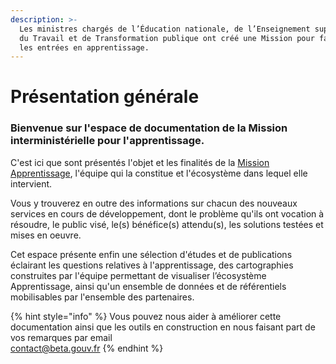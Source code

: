 ```yaml
---
description: >-
  Les ministres chargés de l’Éducation nationale, de l’Enseignement supérieur,
  du Travail et de Transformation publique ont créé une Mission pour faciliter
  les entrées en apprentissage.
---
```


# Présentation générale

### **Bienvenue sur l'espace de documentation de la Mission interministérielle pour l'apprentissage.** 

C'est ici que sont présentés l'objet et les finalités de la [Mission Apprentissage](https://travail-emploi.gouv.fr/actualites/l-actualite-du-ministere/article/une-mission-pour-faciliter-les-entrees-en-apprentissage), l'équipe qui la constitue et l'écosystème dans lequel elle intervient.   
   
Vous y trouverez en outre des informations sur chacun des nouveaux services en cours de développement, dont le problème qu'ils ont vocation à résoudre, le public visé, le\(s\) bénéfice\(s\) attendu\(s\), les solutions testées et mises en oeuvre.  
  
Cet espace présente enfin une sélection d'études et de publications éclairant les questions relatives à l'apprentissage, des cartographies construites par l'équipe permettant de visualiser l’écosystème Apprentissage, ainsi qu'un ensemble de données et de référentiels mobilisables par l'ensemble des partenaires.





{% hint style="info" %}
Vous pouvez nous aider à améliorer cette documentation ainsi que les outils en construction en nous faisant part de vos remarques par email  
[contact@beta.gouv.fr](mailto:contact@beta.gouv.fr)
{% endhint %}



